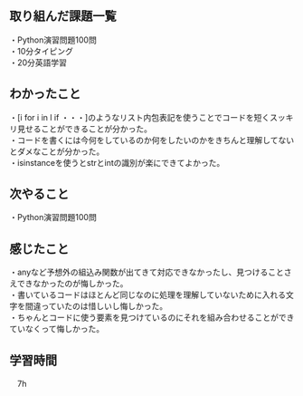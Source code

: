## 取り組んだ課題一覧
・Python演習問題100問
<br>・10分タイピング
<br>・20分英語学習


## わかったこと
・[i for i in l if ・・・]のようなリスト内包表記を使うことでコードを短くスッキリ見せることができることが分かった。
<br>・コードを書くには今何をしているのか何をしたいのかをきちんと理解してないとダメなことが分かった。
<br>・isinstanceを使うとstrとintの識別が楽にできてよかった。


## 次やること
・Python演習問題100問

## 感じたこと
・anyなど予想外の組込み関数が出てきて対応できなかったし、見つけることさえできなかったのが悔しかった。
<br>・書いているコードはほとんど同じなのに処理を理解していないために入れる文字を間違っていたのは惜しいし悔しかった。
<br>・ちゃんとコードに使う要素を見つけているのにそれを組み合わせることができていなくって悔しかった。

## 学習時間
　7h
